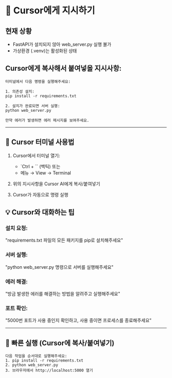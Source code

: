 # 🤖 Cursor에게 지시하기

## 현재 상황
- FastAPI가 설치되지 않아 web_server.py 실행 불가
- 가상환경 (.venv)는 활성화된 상태

## Cursor에게 복사해서 붙여넣을 지시사항:

```
터미널에서 다음 명령을 실행해주세요:

1. 의존성 설치:
pip install -r requirements.txt

2. 설치가 완료되면 서버 실행:
python web_server.py

만약 에러가 발생하면 에러 메시지를 보여주세요.
```

---

## 🔧 Cursor 터미널 사용법

1. Cursor에서 터미널 열기:
   - `Ctrl + `` (백틱) 또는
   - 메뉴 → View → Terminal

2. 위의 지시사항을 Cursor AI에게 복사/붙여넣기

3. Cursor가 자동으로 명령 실행

## 💡 Cursor와 대화하는 팁

### 설치 요청:
"requirements.txt 파일의 모든 패키지를 pip로 설치해주세요"

### 서버 실행:
"python web_server.py 명령으로 서버를 실행해주세요"

### 에러 해결:
"방금 발생한 에러를 해결하는 방법을 알려주고 실행해주세요"

### 포트 확인:
"5000번 포트가 사용 중인지 확인하고, 사용 중이면 프로세스를 종료해주세요"

---

## 🚀 빠른 실행 (Cursor에 복사/붙여넣기)

```
다음 작업을 순서대로 실행해주세요:
1. pip install -r requirements.txt
2. python web_server.py
3. 브라우저에서 http://localhost:5000 열기
```
